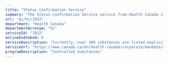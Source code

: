 ```yaml
---
title: "Status Confirmation Service"
summary: "The Status Confirmation Service service from Health Canada is not available end-to-end online, according to the GC Service Inventory."
url: "gc/hc/1932"
department: "Health Canada"
departmentAcronym: "hc"
serviceId: "1932"
onlineEndtoEnd: 0
serviceDescription: "Currently, over 300 substances are listed explicitly in one of the Schedules (i.e. Schedules I-VI) to the Controlled Drugs and Substances Act (CDSA) as controlled substances and precursor chemicals. The substances are listed as individual substances or as a class of substances. The listings for individual substances and classes of substances often include one or more terms such as “salt”, “isomer”, “derivative”, “preparation”, “analogue”, “alkaloid” and “intermediate”. These additional terms broaden the scope of a listing and capture many structurally and pharmacologically related substances. Health Canada’s Controlled Substances Directorate (CSD) provides a public service that confirms Health Canada’s position as to whether a substance that is not listed explicitly in one of the Schedules to the CDSA is controlled through a “Status confirmation” service. (CSCB)"
serviceUrl: "https://www.canada.ca/en/health-canada/corporate/mandate/regulatory-role/what-health-canada-regulates-1/controlled-substances-precursors/overview-substance-control-status-determination-process.html"
programDescription: "Controlled Substances"
---
```

